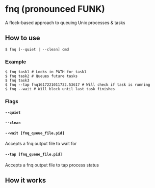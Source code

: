 # fnq (pronounced FUNK)

A flock-based approach to queuing Unix processes & tasks

## How to use

```shell
$ fnq [--quiet | --clean] cmd
```

### Example

```shell
$ fnq task1 # Looks in PATH for task1
$ fnq task2 # Queues future tasks
$ fnq task3
$ fnq --tap fnq1617221011732.53617 # Will check if task is running
$ fnq --wait # Will block until last task finishes
```

### Flags

#### `--quiet`

#### `--clean`

#### `--wait [fnq_queue_file.pid]`

Accepts a fnq output file to wait for 

#### `--tap [fnq_queue_file.pid]`

Accepts a fnq output file to tap process status

## How it works

